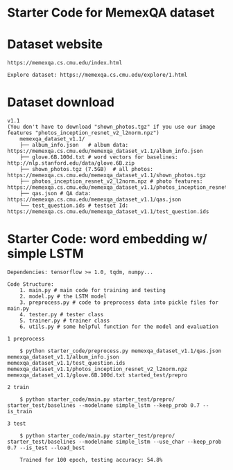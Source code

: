 # Starter Code for MemexQA dataset


# Dataset website
	https://memexqa.cs.cmu.edu/index.html

	Explore dataset: https://memexqa.cs.cmu.edu/explore/1.html

# Dataset download
	v1.1
	(You don't have to download "shown_photos.tgz" if you use our image features "photos_inception_resnet_v2_l2norm.npz")
		memexqa_dataset_v1.1/
		├── album_info.json   # album data: https://memexqa.cs.cmu.edu/memexqa_dataset_v1.1/album_info.json
		├── glove.6B.100d.txt # word vectors for baselines:  http://nlp.stanford.edu/data/glove.6B.zip
		├── shown_photos.tgz (7.5GB)  # all photos: https://memexqa.cs.cmu.edu/memexqa_dataset_v1.1/shown_photos.tgz
		├── photos_inception_resnet_v2_l2norm.npz # photo features: https://memexqa.cs.cmu.edu/memexqa_dataset_v1.1/photos_inception_resnet_v2_l2norm.npz
		├── qas.json # QA data: https://memexqa.cs.cmu.edu/memexqa_dataset_v1.1/qas.json
		└── test_question.ids # testset Id: https://memexqa.cs.cmu.edu/memexqa_dataset_v1.1/test_question.ids


# Starter Code: word embedding w/ simple LSTM
	Dependencies: tensorflow >= 1.0, tqdm, numpy...

	Code Structure:
		1. main.py # main code for training and testing
		2. model.py # the LSTM model
		3. preprocess.py # code to preprocess data into pickle files for main.py
		4. tester.py # tester class
		5. trainer.py # trainer class
		6. utils.py # some helpful function for the model and evaluation

	1 preprocess

		$ python starter_code/preprocess.py memexqa_dataset_v1.1/qas.json memexqa_dataset_v1.1/album_info.json memexqa_dataset_v1.1/test_question.ids memexqa_dataset_v1.1/photos_inception_resnet_v2_l2norm.npz memexqa_dataset_v1.1/glove.6B.100d.txt started_test/prepro

	2 train

		$ python starter_code/main.py starter_test/prepro/ starter_test/baselines --modelname simple_lstm --keep_prob 0.7 --is_train

	3 test

		$ python starter_code/main.py starter_test/prepro/ starter_test/baselines --modelname simple_lstm --use_char --keep_prob 0.7 --is_test --load_best

		Trained for 100 epoch, testing accuracy: 54.8%